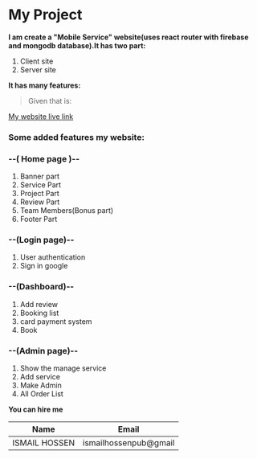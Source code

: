 # My Project
**I am create a "Mobile Service" website(uses react router with firebase and mongodb database).It has two part:**
1. Client site
2. Server site

**It has many features:**
>Given that is:

[My website live link](https://mobileservices-7baff.web.app/)

### Some added features my website:
### --( Home page )--
1. Banner part
2. Service Part
3. Project Part
4. Review Part
5. Team Members(Bonus part)
6. Footer Part

### --(Login page)--
1. User authentication
2. Sign in google  

### --(Dashboard)--
1. Add review
2. Booking list
3. card payment system
4. Book
### --(Admin page)--
1. Show the manage service
2. Add service
3. Make Admin
4. All Order List

**You can hire me**

|Name| Email |
|---------|---------------|
|ISMAIL HOSSEN| ismailhossenpub@gmail| 